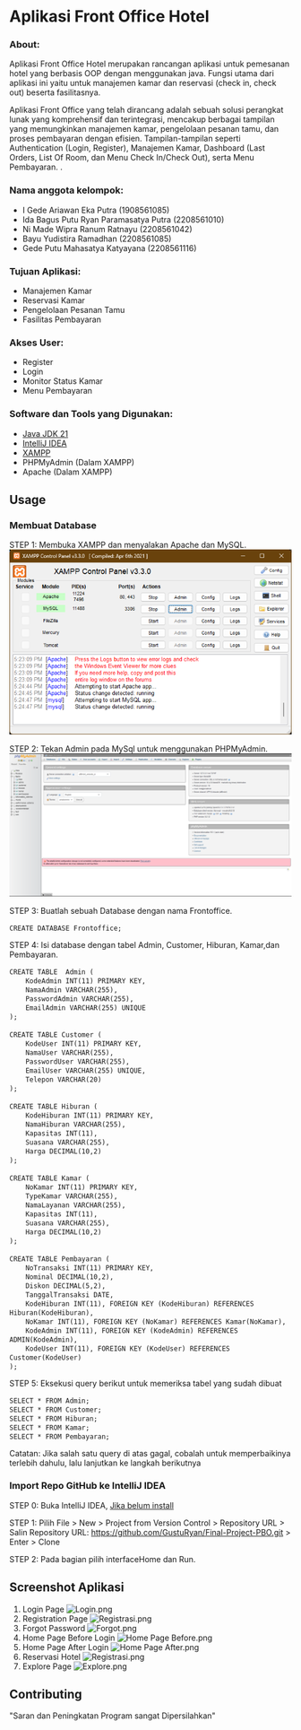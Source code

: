# Aplikasi Front Office Hotel

### About:
Aplikasi Front Office Hotel merupakan rancangan aplikasi untuk pemesanan hotel yang berbasis OOP dengan menggunakan java. Fungsi utama dari aplikasi ini yaitu untuk manajemen kamar dan reservasi (check in, check out) beserta fasilitasnya.

Aplikasi Front Office yang telah dirancang adalah sebuah solusi perangkat lunak yang komprehensif dan terintegrasi, mencakup berbagai tampilan yang memungkinkan manajemen kamar, pengelolaan pesanan tamu, dan proses pembayaran dengan efisien. Tampilan-tampilan seperti Authentication (Login, Register), Manajemen Kamar, Dashboard (Last Orders, List Of Room, dan Menu Check In/Check Out), serta Menu Pembayaran.
.

### Nama anggota kelompok:
- I Gede Ariawan Eka Putra			   	 (1908561085)
- Ida Bagus Putu Ryan Paramasatya Putra  (2208561010)
- Ni Made Wipra Ranum Ratnayu			 (2208561042)
- Bayu Yudistira Ramadhan				 (2208561085)
- Gede Putu Mahasatya Katyayana 		 (2208561116)

### Tujuan Aplikasi:
- Manajemen Kamar
- Reservasi Kamar
- Pengelolaan Pesanan Tamu
- Fasilitas Pembayaran

### Akses User:
- Register
- Login
- Monitor Status Kamar
- Menu Pembayaran

### Software dan Tools yang Digunakan:
- [Java JDK 21](https://www.youtube.com/watch?v=-hxCPXjYWJU)
- [IntelliJ IDEA](https://www.youtube.com/watch?v=XlWtdqYNc60)
- [XAMPP](https://youtu.be/VQpATELDSEI?si=CZQqn9-lp00pjyJI)
- PHPMyAdmin (Dalam XAMPP)
- Apache (Dalam XAMPP)

## Usage
### Membuat Database
STEP 1: Membuka XAMPP dan menyalakan Apache dan MySQL.
![Step 1.png](https://github.com/GustuRyan/Final-Project-PBO/blob/main/jdbc_finalProjectPBO/bin/Step%201.png)

STEP 2: Tekan Admin pada MySql untuk menggunakan PHPMyAdmin.
![Step 2.png](https://github.com/GustuRyan/Final-Project-PBO/blob/main/jdbc_finalProjectPBO/bin/Step%202.png)

STEP 3: Buatlah sebuah Database dengan nama Frontoffice.

```
CREATE DATABASE Frontoffice;
```
STEP 4: Isi database dengan tabel Admin, Customer, Hiburan, Kamar,dan Pembayaran.
```
CREATE TABLE  Admin (
    KodeAdmin INT(11) PRIMARY KEY,
    NamaAdmin VARCHAR(255),
    PasswordAdmin VARCHAR(255),
    EmailAdmin VARCHAR(255) UNIQUE
);

CREATE TABLE Customer (
    KodeUser INT(11) PRIMARY KEY,
    NamaUser VARCHAR(255),
    PasswordUser VARCHAR(255),
    EmailUser VARCHAR(255) UNIQUE,
    Telepon VARCHAR(20)
);

CREATE TABLE Hiburan (
    KodeHiburan INT(11) PRIMARY KEY,
    NamaHiburan VARCHAR(255),
    Kapasitas INT(11),
    Suasana VARCHAR(255),
    Harga DECIMAL(10,2)
);

CREATE TABLE Kamar (
    NoKamar INT(11) PRIMARY KEY,
    TypeKamar VARCHAR(255),
    NamaLayanan VARCHAR(255),
    Kapasitas INT(11),
    Suasana VARCHAR(255),
    Harga DECIMAL(10,2)
);

CREATE TABLE Pembayaran (
    NoTransaksi INT(11) PRIMARY KEY,
    Nominal DECIMAL(10,2),
    Diskon DECIMAL(5,2),
    TanggalTransaksi DATE,
    KodeHiburan INT(11), FOREIGN KEY (KodeHiburan) REFERENCES Hiburan(KodeHiburan),
    NoKamar INT(11), FOREIGN KEY (NoKamar) REFERENCES Kamar(NoKamar),
    KodeAdmin INT(11), FOREIGN KEY (KodeAdmin) REFERENCES ADMIN(KodeAdmin),
    KodeUser INT(11), FOREIGN KEY (KodeUser) REFERENCES Customer(KodeUser)
);
```
STEP 5: Eksekusi query berikut untuk memeriksa tabel yang sudah dibuat
```
SELECT * FROM Admin;
SELECT * FROM Customer;
SELECT * FROM Hiburan;
SELECT * FROM Kamar;
SELECT * FROM Pembayaran;
```
Catatan: Jika salah satu query di atas gagal, cobalah untuk memperbaikinya terlebih dahulu, lalu lanjutkan ke langkah berikutnya

### Import Repo GitHub ke IntelliJ IDEA
STEP 0: Buka IntelliJ IDEA, [Jika belum install](https://www.jetbrains.com/idea/download/?section=windows)

STEP 1: Pilih File > New > Project from Version Control > Repository URL > Salin Repository URL: https://github.com/GustuRyan/Final-Project-PBO.git > Enter > Clone

STEP 2: Pada bagian pilih interfaceHome dan Run.

## Screenshot Aplikasi
1. Login Page
![Login.png](bin%2FLogin.png)
2. Registration Page
![Registrasi.png](bin%2FRegistrasi.png)
3. Forgot Password
![Forgot.png](bin%2FForgot.png)
4. Home Page Before Login
![Home Page Before.png](bin%2FHome%20Page%20Before.png)
5. Home Page After Login
![Home Page After.png](bin%2FHome%20Page%20After.png)
6. Reservasi Hotel
![Registrasi.png](bin%2FRegistrasi.png)
7. Explore Page
![Explore.png](bin%2FExplore.png)
## Contributing
"Saran dan Peningkatan Program sangat Dipersilahkan"
